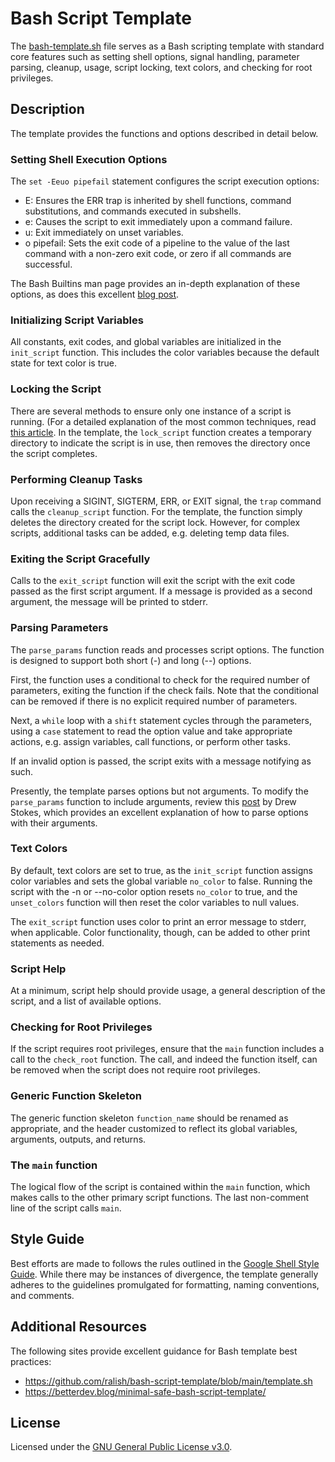 # Bash Script Template
The [bash-template.sh](./bash-template.sh) file serves as a Bash scripting template with standard core features such as setting shell options, signal handling, parameter parsing, cleanup, usage, script locking, text colors, and checking for root privileges.

## Description
The template provides the functions and options described in detail below.

### Setting Shell Execution Options
The `set -Eeuo pipefail` statement configures the script execution options:

+ E: Ensures the ERR trap is inherited by shell functions, command substitutions, and commands executed in subshells.
+ e: Causes the script to exit immediately upon a command failure.
+ u: Exit immediately on unset variables.
+ o pipefail: Sets the exit code of a pipeline to the value of the last command with a non-zero exit code, or zero if all commands are successful.

The Bash Builtins man page provides an in-depth explanation of these options, as does this excellent [blog post](https://vaneyckt.io/posts/safer_bash_scripts_with_set_euxo_pipefail/).

### Initializing Script Variables
All constants, exit codes, and global variables are initialized in the `init_script` function. This includes the color variables because the default state for text color is true.

### Locking the Script
There are several methods to ensure only one instance of a script is running. (For a detailed explanation of the most common techniques, read [this article](https://www.baeldung.com/linux/bash-ensure-instance-running). In the template, the `lock_script` function creates a temporary directory to indicate the script is in use, then removes the directory once the script completes.

### Performing Cleanup Tasks
Upon receiving a SIGINT, SIGTERM, ERR, or EXIT signal, the `trap` command calls the `cleanup_script` function. For the template, the function simply deletes the directory created for the script lock. However, for complex scripts, additional tasks can be added, e.g. deleting temp data files.

### Exiting the Script Gracefully
Calls to the `exit_script` function will exit the script with the exit code passed as the first script argument. If a message is provided as a second argument, the message will be printed to stderr.

### Parsing Parameters
The `parse_params` function reads and processes script options. The function is designed to support both short (-) and long (--) options.

First, the function uses a conditional to check for the required number of parameters, exiting the function if the check fails. Note that the conditional can be removed if there is no explicit required number of parameters.

Next, a `while` loop with a `shift` statement cycles through the parameters, using a `case` statement to read the option value and take appropriate actions, e.g. assign variables, call functions, or perform other tasks.

If an invalid option is passed, the script exits with a message notifying as such.

Presently, the template parses options but not arguments. To modify the `parse_params` function to include arguments, review this [post](https://medium.com/@Drew_Stokes/bash-argument-parsing-54f3b81a6a8f) by Drew Stokes, which provides an excellent explanation of how to parse options with their arguments.

### Text Colors
By default, text colors are set to true, as the `init_script` function assigns color variables and sets the global variable `no_color` to false. Running the script with the -n or --no-color option resets `no_color` to true, and the `unset_colors` function will then reset the color variables to null values.

The `exit_script` function uses color to print an error message to stderr, when applicable. Color functionality, though, can be added to other print statements as needed.

### Script Help
At a minimum, script help should provide usage, a general description of the script, and a list of available options.

### Checking for Root Privileges
If the script requires root privileges, ensure that the `main` function includes a call to the `check_root` function. The call, and indeed the function itself, can be removed when the script does not require root privileges.

### Generic Function Skeleton
The generic function skeleton `function_name` should be renamed as appropriate, and the header customized to reflect its global variables, arguments, outputs, and returns. 

### The `main` function
The logical flow of the script is contained within the `main` function, which makes calls to the other primary script functions. The last non-comment line of the script calls `main`. 

## Style Guide
Best efforts are made to follows the rules outlined in the [Google Shell Style Guide](https://google.github.io/styleguide/shellguide.html). While there may be instances of divergence, the template generally adheres to the guidelines promulgated for formatting, naming conventions, and comments. 

## Additional Resources
The following sites provide excellent guidance for Bash template best practices:

+ <https://github.com/ralish/bash-script-template/blob/main/template.sh>
+ <https://betterdev.blog/minimal-safe-bash-script-template/>

## License
Licensed under the [GNU General Public License v3.0](../LICENSE).
